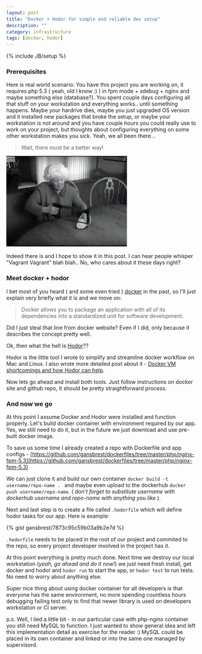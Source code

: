 ```yaml
---
layout: post
title: "Docker + Hodor for simple and reliable dev setup"
description: ""
category: infrastructure
tags: [docker, hodor]
---
```

{% include JB/setup %}

### Prerequisites

Here is real world scenario: You have this project you are working on, it requires php 5.3 ( yeah, old I know :) ) in fpm mode + xdebug + nginx and maybe something else (database?). You spent couple days configuring all that stuff on your workstation and everything works.. until something happens. Maybe your hardrive dies, maybe you just upgraded OS version and it installed new packages that broke the setup, or maybe your workstation is not around and you have couple hours you could really use to work on your project, but thoughts about configuring everything on some other workstation makes you sick. Yeah, we all been there...

> Wait, there must be a better way!

![Better way](/assets/posts/better_way.gif "Better way!")

Indeed there is and I hope to show it in this post. I can hear people whisper "Vagrant Vagrant" blah blah.. No, who cares about it these days right?

### Meet docker + hodor

I bet most of you heard ( and some even tried ) [docker](http://www.docker.com) in the past, so I'll just explain very briefly what it is and we move on:

> Docker allows you to package an application with all of its dependencies into a standardized unit for software development.

Did I just steal that line from docker website? Even if I did, only because it describes the concept pretty well.

Ok, then what the hell is [Hodor](https://github.com/gansbrest/hodor)??

Hodor is the little tool I wrote to simplify and streamline docker workflow on Mac and Linux. I also wrote more detailed post about it - [Docker VM shortcomings and how Hodor can help](/infrastructure/2014/09/24/docker-vm-shortcomings-and-how-hodor-can-help/).

Now lets go ahead and install both tools. Just follow instructions on docker site and github repo, it should be pretty straightforward process.

### And now we go

At this point I assume Docker and Hodor were installed and function properly. Let's build docker container with environment required by our app. Yes, we still need to do it, but in the future we just download and use pre-built docker image.

To save us some time I already created a repo with Dockerfile and app configs - [https://github.com/gansbrest/dockerfiles/tree/master/php/nginx-fpm-5.3](https://github.com/gansbrest/dockerfiles/tree/master/php/nginx-fpm-5.3)

We can just clone it and build our own container `docker build -t username/repo-name . ` and maybe even upload to the dockerhub `docker push username/repo-name`. ( _don't forget to substitute username with dockerhub username and repo-name with anything you like_ ).

Next and last step is to create a file called `.hodorfile` which will define hodor tasks for our app. Here is example:

{% gist gansbrest/7873c95c59b03a9b2e7d %}

`.hodorfile` needs to be placed in the root of our project and commited to the repo, so every project developer involved in the project has it.

At this point everything is pretty much done. Next time we destroy our local workstation (_yeah, go ahead and do it now!_) we just need fresh install, get docker and hodor and `hodor run` to start the app, or `hodor test` to run tests. No need to worry about anything else.

Super nice thing about using docker container for all developers is that everyone has the same environment, no more spending countless hours debugging failing test only to find that newer library is used on developers workstation or CI server.

p.s. Well, I lied a little bit - in our particular case with php-nginx container you still need MySQL to function. I just wanted to show general idea and left this implementation detail as exercise for the reader :) MySQL could be placed in its own container and linked or into the same one managed by supervisord.
